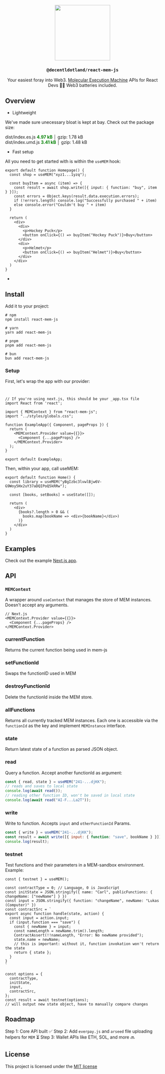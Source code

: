 <p align="center">
  <a href="https://decent.land">
    <img src="https://mem-home.vercel.app/icons/mem/mem-logo-v2.svg" height="180">
  </a>
  <h3 align="center"><code>@decentldotland/react-mem-js</code></h3>
  <div align="center">Your easiest foray into Web3. <a href="https://mem.tech">Molecular Execution Machine</a> APIs for React Devs 👷‍♂️ Web3 batteries included.</div>
</p>


## Overview

- Lightweight

We've made sure unecessary bloat is kept at bay. Check out the package size:

<div>
  <div>dist/index.es.js  <strong style="color: green; ">4.97 kB</strong> │ gzip: 1.78 kB</div>
  <div>dist/index.umd.js  <strong style="color: green; ">3.41 kB</strong> │ gzip: 1.48 kB</div>
</div>

- Fast setup

All you need to get started with is within the `useMEM` hook:

```tsx
export default function Homepage() {
  const shop = useMEM("xyz1...1yzq");

  const buyItem = async (item) => {
    const result = await shop.write([{ input: { function: "buy", item } }]);
    const errors = Object.keys(result.data.execution.errors);
    if (!errors.length) console.log("Successfully purchased " + item)
    else console.error("Couldn't buy " + item)
  }

  return (
    <div>
      <div>
        <p>Hockey Puck</p>
        <button onClick={() => buyItem("Hockey Puck")}>Buy</button>
      </div>
      <div>
        <p>Helmet</p>
        <button onClick={() => buyItem("Helmet")}>Buy</button>
      </div>
    </div>
  )
}
```

- 

## Install
Add it to your project:

```console
# npm
npm install react-mem-js

# yarn
yarn add react-mem-js

# pnpm
pnpm add react-mem-js

# bun
bun add react-mem-js
```

### Setup

First, let's wrap the app with our provider:

```tsx 


// If you're using next.js, this should be your _app.tsx file
import React from 'react';

import { MEMContext } from "react-mem-js";
import "../styles/globals.css";

function ExampleApp({ Component, pageProps }) {
  return (
    <MEMContext.Provider value={{}}>
      <Component {...pageProps} />
    </MEMContext.Provider>
  );
}

export default ExampleApp;

```

Then, within your app, call useMEM:

```tsx
export default function Home() {
  const library = useMEM("yBgIzbc3lvwlBjw6V-G9Woy5Hx2uY37aDQIPoQ5kRRw");

  const [books, setBooks] = useState([]);
  
  return (
    <div>
      {books?.length > 0 && (
        books.map(bookName => <div>{bookName}</div>)
      )}
    </div>
  )
}

```

## Examples

Check out the example [Next.js app](./example/nextjs).

## API

### `MEMContext`

A wrapper around `useContext` that manages the store of MEM instances. Doesn't accept any arguments.

```tsx
// Next.js
<MEMContext.Provider value={{}}>
  <Component {...pageProps} />
</MEMContext.Provider>
```

### currentFunction

Returns the current function being used in mem-js

### setFunctionId

Swaps the functionID used in MEM

### destroyFunctionId

Delete the functionId inside the MEM store.

### allFunctions

Returns all currently tracked MEM instances. Each one is accessible via the `functionId` as the key and implement `MEMInstance` interface.

### state

Return latest state of a function as parsed JSON object.

### read

Query a function. Accept another functionId as argument:

```js
const { read, state } = useMEM("241-...djKK");
// reads and saves to local state
console.log(await read());
// reading other function ID, won't be saved in local state
console.log(await read("AI-F...La2T"));
```

### write

Write to function. Accepts `input` and `otherFunctionId` Params.

```js
const { write } = useMEM("241-...djKK");
const result = await write([{ input: { function: "save", bookName } }]);
console.log(result);
```

### testnet

Test functions and their parameters in a MEM-sandbox environment. Example:

```tsx
const { testnet } = useMEM();

const contractType = 0; // Language, 0 is JavaScript
const initState = JSON.stringify({ name: "Carl", publicFunctions: { changeName: ["newName"] } })
const input = JSON.stringify({ function: "changeName", newName: "Lukas (Computer)" })
const contractSrc = `
export async function handle(state, action) {
  const input = action.input;
  if (input.function === "save") {
    const { newName } = input;
    const nameLength = newName.trim().length;
    ContractAssert(!!nameLength, "Error: No newName provided");
    state.name = newName;
    // this is important: without it, function invokation won't return the state
    return { state };
  }
}
`

const options = {
  contractType,
  initState,
  input,
  contractSrc,
};
const result = await testnet(options);
// will output new state object, have to manually compare changes
```

## Roadmap

Step 1: Core API built ✅
Step 2: Add `everpay.js` and `arseed` file uploading helpers for `MEM` ⏳
Step 3: Wallet APIs like ETH, SOL, and more 🔜

## License
This project is licensed under the [MIT license](./LICENSE)


